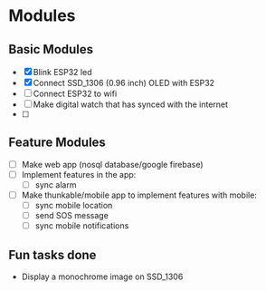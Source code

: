 # Modules
## Basic Modules
* [x] Blink ESP32 led
* [x] Connect SSD_1306 (0.96 inch) OLED with ESP32
* [ ] Connect ESP32 to wifi
* [ ] Make digital watch that has synced with the internet
* [ ] 
## Feature Modules
* [ ] Make web app (nosql database/google firebase)
* [ ] Implement features in the app:
	* [ ] sync alarm
* [ ] Make thunkable/mobile app to implement features with mobile:
	* [ ] sync mobile location 
	* [ ] send SOS message
	* [ ] sync mobile notifications
## Fun tasks done
* Display a monochrome image on SSD_1306 
